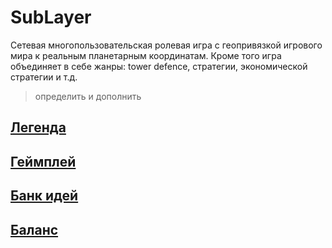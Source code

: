 # SubLayer

Сетевая многопользовательская ролевая игра с геопривязкой игрового мира к реальным планетарным координатам.
Кроме того игра объединяет в себе жанры: tower defence, стратегии, экономической стратегии и т.д. 
>определить и дополнить

## [Легенда](legend)
## [Геймплей](gameplay)
## [Банк идей](features)
## [Баланс](balancing)
